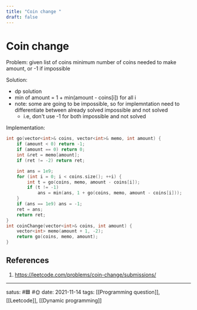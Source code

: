 ```yaml
---
title: "Coin change "
draft: false
---
```

# Coin change
Problem: given list of coins minimum number of coins needed to make amount, or -1 if impossible

Solution:
- dp solution
- min of amount = 1 + min(amount - coins[i]) for all i
- note: some are going to be impossible, so for implemntation need to differentiate between already solved impossible and not solved
	- i.e, don't use -1 for both impossible and not solved

Implementation:
```c++
int go(vector<int>& coins, vector<int>& memo, int amount) { 
	if (amount < 0) return -1;
	if (amount == 0) return 0;
	int &ret = memo[amount];
	if (ret != -2) return ret;

	int ans = 1e9;
	for (int i = 0; i < coins.size(); ++i) {
		int t = go(coins, memo, amount - coins[i]);
		if (t != -1)
			ans = min(ans, 1 + go(coins, memo, amount - coins[i]));
	}
	if (ans == 1e9) ans = -1;
	ret = ans;
	return ret;
}
int coinChange(vector<int>& coins, int amount) {
	vector<int> memo(amount + 1, -2);
	return go(coins, memo, amount);
}
```
## References
1. https://leetcode.com/problems/coin-change/submissions/

---
satus: #🟦 #🌞
date: 2021-11-14
tags: [[Programming question]], [[Leetcode]], [[Dynamic programming]]
